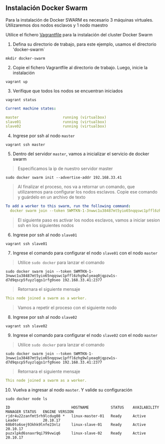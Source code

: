## Instalación Docker Swarm

Para la instalación de Docker SWARM es necesario 3 máquinas virtuales. Utilizaremos dos nodos esclavos y 1 nodo maestro

Utilice el fichero [Vagrantfile](docker-swarm/Vagrantfile) para la instalación del cluster Docker Swarm

1. Defina su directorio de trabajo, para este ejemplo, usamos el directorio 'docker-swarm`
```
mkdir docker-swarm
```

2. Copie el fichero Vagrantfile al directorio de trabajo. Luego, inicie la instalación
```
vagrant up
```

3. Verifique que todos los nodos se encuentran iniciados
```
vagrant status
```

```yaml
Current machine states:

master                    running (virtualbox)
slave01                   running (virtualbox)
slave02                   running (virtualbox)
```

4. Ingrese por ssh al nodo `master`
```
vagrant ssh master
```

5. Dentro del servidor `master`, vamos a inicializar el servicio de docker swarm
> Especificamos la ip de nuestro servidor master

```
sudo docker swarm init --advertise-addr 192.168.33.41
```
> Al finalizar el proceso, nos va a retornar un comando, que utilizaremos para configurar los nodos esclavos. Copie ese comando y guárdelo en un archivo de texto
```yaml
To add a worker to this swarm, run the following command:
  docker swarm join --token SWMTKN-1-3nwwc1u38487mt5yio65nqqswc1pffl6zhg9wlyeaq0jqpzw1s-d7d9qscp5fuyzlqgs1rfg9seo 192.168.33.41:2377
```

> El siguiente paso es activar los nodos esclavos, vamos a iniciar sesion ssh en los siguientes nodos
6. Ingrese por ssh al nodo `slave01`
```
vagrant ssh slave01
```

7. Ingrese el comando para configurar el nodo `slave01` con el nodo `master`
> Utilice `sudo docker` para lanzar el comando
```
sudo docker swarm join --token SWMTKN-1-3nwwc1u38487mt5yio65nqqswc1pffl6zhg9wlyeaq0jqpzw1s-d7d9qscp5fuyzlqgs1rfg9seo 192.168.33.41:2377
``` 
> Retornara el siguiente mensaje
```yaml
This node joined a swarm as a worker.
```
> Vamos a repetir el proceso con el siguiente nodo

8. Ingrese por ssh al nodo `slave02`
```
vagrant ssh slave02
```

9. Ingrese el comando para configurar el nodo `slave02` con el nodo `master`
> Utilice `sudo docker` para lanzar el comando
```
sudo docker swarm join --token SWMTKN-1-3nwwc1u38487mt5yio65nqqswc1pffl6zhg9wlyeaq0jqpzw1s-d7d9qscp5fuyzlqgs1rfg9seo 192.168.33.41:2377
``` 
> Retornara el siguiente mensaje
```yaml
This node joined a swarm as a worker.
```

10. Vuelva a ingresar al nodo `master`. Y valide su configuración
```
sudo docker node ls

ID                            HOSTNAME          STATUS    AVAILABILITY   MANAGER STATUS   ENGINE VERSION
rjdr4u22zanfmt5rh9lcdug08 *   linux-master-01   Ready     Active         Leader           20.10.17      
60b0to6sej93khk9lnfe23nlz     linux-slave-01    Ready     Active                          20.10.17      
puzxlpkd6snaxr9qi799vwiq6     linux-slave-02    Ready     Active                          20.10.17
```
